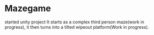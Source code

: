 # Mazegame
started unity project
It starts as a complex third person maze(work in progress), it then turns into a tilted wipeout platform(Work in progress).
